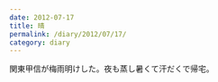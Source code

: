 ```yaml
---
date: 2012-07-17
title: 晴
permalink: /diary/2012/07/17/
category: diary
---
```


関東甲信が梅雨明けした。夜も蒸し暑くて汗だくで帰宅。